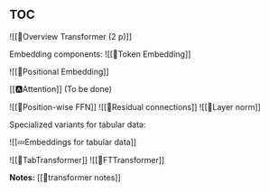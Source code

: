 
## TOC

![[🗼Overview Transformer (2 p)]]

Embedding components:
![[🛌Token Embedding]]

![[🧵Positional Embedding]]

[[🅰️Attention]]
(To be done)


![[🎱Position-wise FFN]]
![[🔗Residual connections]]
![[🍔Layer norm]]

Specialized variants for tabular data:

![[💤Embeddings for tabular data]]


![[🤖TabTransformer]]
![[🤖FTTransformer]]

**Notes:**
[[🤖transformer notes]]
